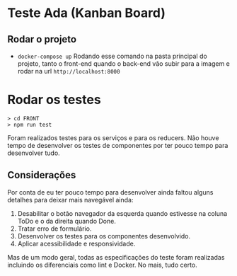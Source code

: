 # Teste Ada (Kanban Board)

## Rodar o projeto

- `docker-compose up`
Rodando esse comando na pasta principal do projeto, tanto o front-end quando o back-end vão subir para a imagem e rodar na url `http://localhost:8000`

# Rodar os testes

```console
> cd FRONT
> npm run test
```
Foram realizados testes para os serviços e para os reducers. Não houve tempo de desenvolver os testes de componentes por ter pouco tempo para desenvolver tudo.

## Considerações

Por conta de eu ter pouco tempo para desenvolver ainda faltou alguns detalhes para deixar mais navegável ainda:
1. Desabilitar o botão navegador da esquerda quando estivesse na coluna ToDo e o da direita quando Done.
2. Tratar erro de formulário.
2. Desenvolver os testes para os componentes desenvolvido.
3. Aplicar acessibilidade e responsividade.

Mas de um modo geral, todas as especificações do teste foram realizadas incluindo os diferenciais como lint e Docker. No  mais, tudo certo.

  
